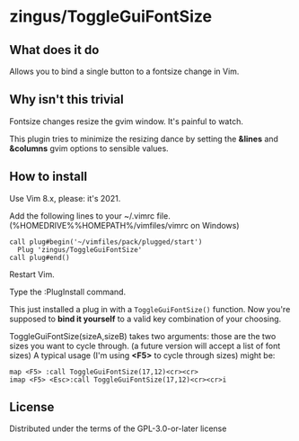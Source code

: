 # zingus/ToggleGuiFontSize

## What does it do

Allows you to bind a single button to a fontsize change in Vim.

## Why isn't this trivial

Fontsize changes resize the gvim window. It's painful to watch.

This plugin tries to minimize the resizing dance by setting the **&lines** and **&columns** gvim options to sensible values.

## How to install

Use Vim 8.x, please: it's 2021.

Add the following lines to your ~/.vimrc file. (%HOMEDRIVE%%HOMEPATH%/vimfiles/vimrc on Windows)

    call plug#begin('~/vimfiles/pack/plugged/start')
      Plug 'zingus/ToggleGuiFontSize'
    call plug#end()

Restart Vim.

Type the :PlugInstall command.

This just installed a plug in with a `ToggleGuiFontSize()` function.
Now you're supposed to **bind it yourself** to a valid key combination of your choosing.

ToggleGuiFontSize(sizeA,sizeB) takes two arguments: those are the two sizes you want to cycle through. (a future version will accept a list of font sizes)
A typical usage (I'm using **&lt;F5&gt;** to cycle through sizes) might be:

    map <F5> :call ToggleGuiFontSize(17,12)<cr><cr>
    imap <F5> <Esc>:call ToggleGuiFontSize(17,12)<cr><cr>i


## License

Distributed under the terms of the GPL-3.0-or-later license
